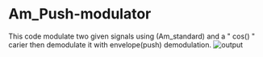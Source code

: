 # Am_Push-modulator
This code modulate two given signals using (Am_standard) and a " cos() " carier then demodulate it with envelope(push) demodulation.
![output](https://github.com/TheOtherGuy369/Am_Push-modulator/assets/59264293/8256589a-37a3-428a-ae04-cd615c68a43a)
